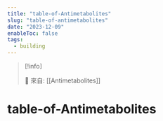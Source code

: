 ```yaml
---
title: "table-of-Antimetabolites"
slug: "table-of-antimetabolites"
date: "2023-12-09"
enableToc: false
tags:
  - building
---
```


> [!info]
>
> 🌱 來自: [[Antimetabolites]]

# table-of-Antimetabolites

